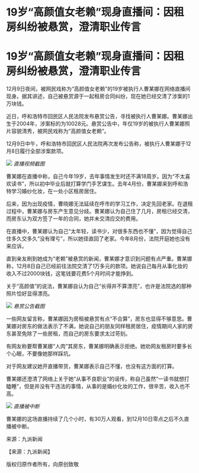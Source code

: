 # 19岁“高颜值女老赖”现身直播间：因租房纠纷被悬赏，澄清职业传言

# 19岁“高颜值女老赖”现身直播间：因租房纠纷被悬赏，澄清职业传言

12月9日夜间，被网民戏称为“高颜值女老赖”的19岁被执行人曹某娜在网络直播间现身。据其讲述，自己被悬赏源于一起租房合同纠纷，现在她已经交清了涉案的1万块钱。

近日，呼和浩特市回民区人民法院发布悬赏公告，寻找被执行人曹某娜。曹某娜出生于2004年，涉案标的为10028元。悬赏公告中，年仅19岁的被执行人曹某娜照片容貌清秀，被网民戏称为“高颜值女老赖”。

12月9日中午，呼和浩特市回民区人民法院再次发布公告称，被执行人曹某娜于12月8日履行全部涉案款项。

![](https://inews.gtimg.com/om_bt/OOuWLhgqndRuqEe45OHs40CTBGwvsaWz5OfxgvQvC6ZKgAA/1000)
_直播视频截图_

曹某娜在直播中称，自己今年19岁，去年事情发生时还不满18周岁。因为“不太喜欢读书”，所以初中毕业后就打算学门手艺谋生。去年4月份，曹某娜来到呼和浩特学习婚纱化妆，在一处小区租房居住。

后来，因为出现疫情，曹晓娜无法延续在呼市的学习工作，决定先回老家。在退租过程中，曹某娜与房东产生意见分歧。曹某娜认为自己住了几月，房租已经交清，而房东认为双方签了一年的合同，她并未交清应交的费用。

在直播中，曹某娜认为自己“太年轻，读书少，对很多东西也不懂”，因为觉得自己住多久交多久“没有理亏”，所以她径直回了老家。今年8月份，法院开庭她也没有来应诉。

直到亲友刷到她成为“老赖”被悬赏的新闻，曹某娜才意识到问题有点严重。曹某娜称，12月8日自己已经前往法院交清了1万多元的款项。她说自己每月从事化妆的收入不过2000块钱，这笔钱要花费5个月时间才能挣到。

关于“高颜值”的说法，曹某娜自认为自己“长得并不算漂亮”，也许是法院选的那种照片恰好显得漂亮。

![](https://inews.gtimg.com/om_bt/O23Y5NMEaqN46spqZ_lwoOC6jGmqJPGu2V-ShlnOEdXqoAA/1000)
_悬赏公告截图_

一些网友留言称，曹某娜因为房租被悬赏有点“不合算”，房东也显得不够意思。曹某娜对房东的做法表示了不满，她说自己的朋友同样租房居住，疫情期间人家的房东甚至免除了一些房租，而自己的房东要求太过苛刻。

有网友称要帮曹某娜“人肉”其房东，曹某娜明确表示拒绝。她劝网友租房时要多长个心眼，不要像她那样踩坑。

对于网友建议她开直播带货，曹某娜表示自己不懂，也没有这方面的打算。

曹某娜还澄清了网络上关于她“从事不良职业”的谣传，称自己虽然“一读书就想打瞌睡”，但是并没有干违法的事情，从事的是婚纱化妆的工作，很辛苦，收入也不高。

![](https://inews.gtimg.com/om_bt/Ob_uOWRkch_VOYu4bX5T70V8GP2YCo8krs8v1bAB5og7gAA/1000)
_直播被中断_

曹某娜的这场直播持续了几个小时，有30万人观看，到12月10日零点之后不久直播被中断。

来源：九派新闻

【来源：九派新闻】

版权归原作者所有，向原创致敬

